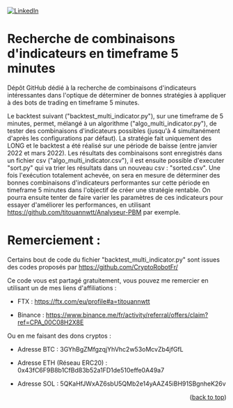 <div id="top"></div>

[![LinkedIn][linkedin-shield]][linkedin-url]
# Recherche de combinaisons d'indicateurs en timeframe 5 minutes

Dépôt GitHub dédié à la recherche de combinaisons d'indicateurs intéressantes dans l'optique de déterminer de bonnes stratégies à appliquer à des bots de trading en timeframe 5 minutes.

Le backtest suivant ("backtest_multi_indicator.py"), sur une timeframe de 5 minutes, permet, mélangé à un algorithme ("algo_multi_indicator.py"), de tester des combinaisons d'indicateurs possibles (jusqu'à 4 simultanément d'après les configurations par défaut). La stratégie fait uniquement des LONG et le backtest a été réalisé sur une période de baisse (entre janvier 2022 et mars 2022).
Les résultats des combinaisons sont enregistrés dans un fichier csv ("algo_multi_indicator.csv"), il est ensuite possible d'executer "sort.py" qui va trier les résultats dans un nouveau csv : "sorted.csv".
Une fois l'exécution totalement achevée, on sera en mesure de déterminer des bonnes combinaisons d'indicateurs performantes sur cette période en timeframe 5 minutes dans l'objectif de créer une stratégie rentable. 
On pourra ensuite tenter de faire varier les paramètres de ces indicateurs pour essayer d'améliorer les performances, en utilisant https://github.com/titouannwtt/Analyseur-PBM par exemple.

# Remerciement :
Certains bout de code du fichier "backtest_multi_indicator.py" sont issues des codes proposés par https://github.com/CryptoRobotFr/

Ce code vous est partagé gratuitement, vous pouvez me remercier en utilisant un de mes liens d'affiliations :

- FTX : https://ftx.com/eu/profile#a=titouannwtt

- Binance : https://www.binance.me/fr/activity/referral/offers/claim?ref=CPA_00C08H2X8E

Ou en me faisant des dons cryptos :

- Adresse BTC : 3GYhBgZMfgzqjYhVhc2w53oMcvZb4jfGfL

- Adresse ETH (Réseau ERC20) : 0x43fC6F9B8b1CfBd83b52a1FD1de510effe0A49a7

- Adresse SOL : 5QKaHfJWxAZ6sbU5QMb2e14yAAZ45iBH91SBgnheK26v

<p align="right">(<a href="#top">back to top</a>)</p>

[linkedin-shield]: https://img.shields.io/badge/-LinkedIn-black.svg?style=for-the-badge&logo=linkedin&colorB=555
[linkedin-url]: https://www.linkedin.com/in/titouan-wattelet-78a941162/
